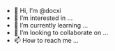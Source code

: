 - 👋 Hi, I’m @docxi
- 👀 I’m interested in ...
- 🌱 I’m currently learning ...
- 💞️ I’m looking to collaborate on ...
- 📫 How to reach me ...

<!---
docxi/docxi is a ✨ special ✨ repository because its `README.md` (this file) appears on your GitHub profile.
You can click the Preview link to take a look at your changes.
--->
